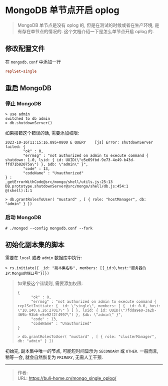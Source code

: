 # MongoDB 单节点开启 oplog


<!--more-->



> MongoDB 单节点是没有 oplog 的, 但是在测试的时候或者在生产环境, 是有存在单节点的情况的. 这个文档介绍一下是怎么单节点开启 oplog 的.

## 修改配置文件

在 `mongodb.conf` 中添加一行

```conf
replSet=single
```

## 重启 MongoDB

### 停止 MongoDB

```shell
> use admin
switched to db admin
> db.shutdownServer()
```

如果报错这个错误的话, 需要添加权限: 

```shell
2023-10-16T11:15:16.895+0800 E QUERY    [js] Error: shutdownServer failed: {
        "ok" : 0,
        "errmsg" : "not authorized on admin to execute command { shutdown: 1.0, lsid: { id: UUID(\"e5e69fbd-9e73-4e49-b43d-ffd71b82075a\") }, $db: \"admin\" }",
        "code" : 13,
        "codeName" : "Unauthorized"
} :
_getErrorWithCode@src/mongo/shell/utils.js:25:13
DB.prototype.shutdownServer@src/mongo/shell/db.js:454:1
@(shell):1:1

> db.grantRolesToUser( "mustard" , [ { role: "hostManager", db: "admin" } ])
```

### 启动 MongoDB

```shell
# ./mongod --config mongodb.conf --fork
```

## 初始化副本集的脚本

需要在 `local` 或者 `admin` 数据库中执行: 

```shell
> rs.initiate({ _id: "副本集名称", members: [{_id:0,host:"服务器的IP:Mongo的端口号"}]})
```

> 如果报这个错误则, 需要添加权限: 
>
> ```shell
> {
> 		"ok" : 0,
> 		"errmsg" : "not authorized on admin to execute command { replSetInitiate: { _id: \"single\", members: [ { _id: 0.0, host: \"10.140.6.26:27017\" } ] }, lsid: { id: UUID(\"7fdda9e0-3a2b-469b-93b6-e5e92f2f4997\") }, $db: \"admin\" }",
> 		"code" : 13,
> 		"codeName" : "Unauthorized"
> }
> 
> > db.grantRolesToUser( "mustard" , [ { role: "clusterManager", db: "admin" } ])
> ```

初始完, 副本集中唯一的节点, 可能短时间显示为 `SECONDARY` 或 `OTHER`. 一般而言, 稍等一会, 就会自然恢复为 `PRIMARY`, 无需人工干预. 


---

> 作者: <no value>  
> URL: https://buli-home.cn/mongo_single_oplog/  

